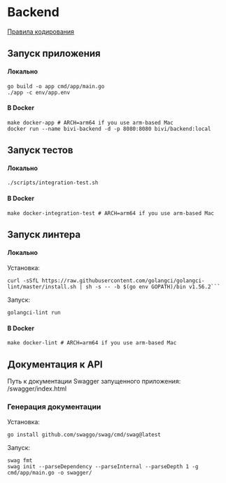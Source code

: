 # Backend

[Правила кодирования](docs/CODING_RULES.md)

## Запуск приложения
#### Локально
```shell
go build -o app cmd/app/main.go
./app -c env/app.env
```
#### В Docker
```shell
make docker-app # ARCH=arm64 if you use arm-based Mac
docker run --name bivi-backend -d -p 8080:8080 bivi/backend:local
```

## Запуск тестов
#### Локально
```shell
./scripts/integration-test.sh
```
#### В Docker
```shell
make docker-integration-test # ARCH=arm64 if you use arm-based Mac
```

## Запуск линтера
#### Локально
Установка:
```shell
curl -sSfL https://raw.githubusercontent.com/golangci/golangci-lint/master/install.sh | sh -s -- -b $(go env GOPATH)/bin v1.56.2```
```
Запуск:
```shell
golangci-lint run
```
#### В Docker
```shell
make docker-lint # ARCH=arm64 if you use arm-based Mac
```

## Документация к API

Путь к документации Swagger запущенного приложения: /swagger/index.html

### Генерация документации
Установка:
```shell
go install github.com/swaggo/swag/cmd/swag@latest
```
Запуск:
```shell
swag fmt
swag init --parseDependency --parseInternal --parseDepth 1 -g cmd/app/main.go -o swagger/
```

